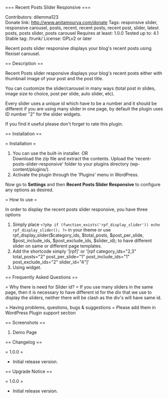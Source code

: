 === Recent Posts Slider Responsive ===

Contributors: dilemma123	
Donate link: http://www.anitamourya.com/donate
Tags: responsive slider, responsive carousel, posts, recent, recent posts, recent post, slider, latest posts, posts slider, posts carousel
Requires at least: 1.0.0
Tested up to: 4.1
Stable tag: /trunk/
License: GPLv2 or later

Recent posts slider responsive displays your blog's recent posts using flexisel carousel.

== Description ==

Recent Posts slider responsive displays your blog's recent posts either with thumbnail image of your post and the post title.

You can customize the slider/carousel in many ways (total post in slides, image size to choice, post per slide, auto slider, etc).

Every slider uses a unique id which have to be a number and it should be different if you are using many slider in one page, by default the plugin uses ID number "2" for the slider widgets.

If you find it useful please don't forget to rate this plugin.

== Installation ==

= Installation =

1. You can use the built-in installer.
     OR         
     Download the zip file and extract the contents.
     Upload the 'recent-posts-slider-responsive' folder to your plugins directory (wp-content/plugins/).
1. Activate the plugin through the 'Plugins' menu in WordPress.

Now go to **Settings** and then **Recent Posts Slider Responsive** to configure any options as desired.

= How to use =

In order to display the recent posts slider responsive, you have three options

1. Simply place `<?php if (function_exists('rpf_display_slider')) echo rpf_display_slider(); ?>` in your theme 
or use rpf_display_slider($category_ids, $total_posts, $post_per_slide, $post_include_ids, $post_exclude_ids, $slider_id); to have different slider on same or different page templates.
1. Add the shortcode simply '[rpf]' or '[rpf category_ids="2,3" total_posts="2" post_per_slide="1" post_include_ids="1" post_exclude_ids="2" slider_id="4"]'
1. Using widget.

== Frequently Asked Questions ==

= Why there is need for Slider id? =
If you use many sliders in the same page, then it is necessary to have different id for the div that we use to display the sliders, neither there will be clash as the div's will have same id.

= Having problems, questions, bugs & suggestions =
Please add them in WordPress Plugin support section

== Screenshots ==

1. Demo Page

== Changelog ==

= 1.0.0 =
* Initial release version.

== Upgrade Notice ==

= 1.0.0 =
* Initial release version.
